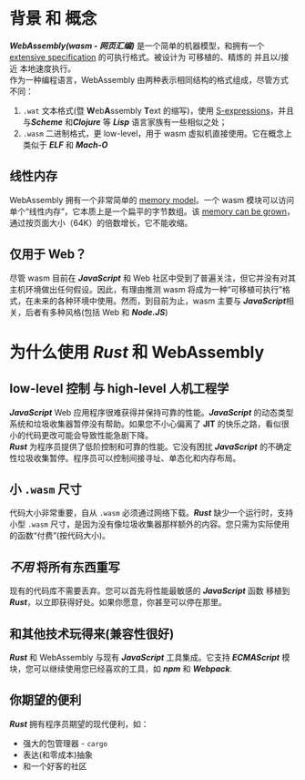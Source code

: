 # 背景 和 概念
***WebAssembly(wasm - 网页汇编)*** 是一个简单的机器模型，和拥有一个 [extensive specification](https://webassembly.github.io/spec/) 的可执行格式。被设计为 可移植的、精炼的 并且以/接近 本地速度执行。      
作为一种编程语言，WebAssembly 由两种表示相同结构的格式组成，尽管方式不同：
1. `.wat` 文本格式(暨 **W**eb**A**ssembly **T**ext 的缩写)，使用 [S-expressions](https://en.wikipedia.org/wiki/S-expression)，并且与***Scheme*** 和***Clojure*** 等 ***Lisp*** 语言家族有一些相似之处；
2. `.wasm` 二进制格式，更 low-level，用于 wasm 虚拟机直接使用。它在概念上类似于 ***ELF*** 和 ***Mach-O***

## 线性内存
WebAssembly 拥有一个非常简单的 [memory model](https://webassembly.github.io/spec/core/syntax/modules.html#syntax-mem)。一个 wasm 模块可以访问单个“线性内存”，它本质上是一个扁平的字节数组。该 [memory can be grown](https://webassembly.github.io/spec/core/syntax/instructions.html#syntax-instr-memory)，通过按页面大小（64K）的倍数增长，它不能收缩。

## 仅用于 Web？
尽管 wasm 目前在 ***JavaScript*** 和 Web 社区中受到了普遍关注，但它并没有对其主机环境做出任何假设。因此，有理由推测 wasm 将成为一种“可移植可执行”格式，在未来的各种环境中使用。然而，到目前为止，wasm 主要与 ***JavaScript***相关，后者有多种风格(包括 Web 和 ***Node.JS***)


# 为什么使用 ***Rust*** 和 WebAssembly
## low-level 控制 与 high-level 人机工程学
***JavaScript*** Web 应用程序很难获得并保持可靠的性能。***JavaScript*** 的动态类型系统和垃圾收集器暂停没有帮助。如果您不小心偏离了 **JIT** 的快乐之路，看似很小的代码更改可能会导致性能急剧下降。   
***Rust*** 为程序员提供了低阶控制和可靠的性能。它没有困扰 ***JavaScript*** 的不确定性垃圾收集暂停。程序员可以控制间接寻址、单态化和内存布局。

## 小 `.wasm` 尺寸
代码大小非常重要，自从 `.wasm` 必须通过网络下载。***Rust*** 缺少一个运行时，支持小型 `.wasm` 尺寸，是因为没有像垃圾收集器那样额外的内容。您只需为实际使用的函数“付费”(按代码大小)。

## *不用* 将所有东西重写
现有的代码库不需要丢弃。您可以首先将性能最敏感的 ***JavaScript*** 函数 移植到 ***Rust***，以立即获得好处。如果你愿意，你甚至可以停在那里。

## 和其他技术玩得来(兼容性很好)
***Rust*** 和 WebAssembly 与现有 ***JavaScript*** 工具集成。它支持 ***ECMAScript*** 模块，您可以继续使用您已经喜欢的工具，如 ***npm*** 和 ***Webpack***.

## 你期望的便利
***Rust*** 拥有程序员期望的现代便利，如：
- 强大的包管理器 - `cargo` 
- 表达(和零成本)抽象
- 和一个好客的社区